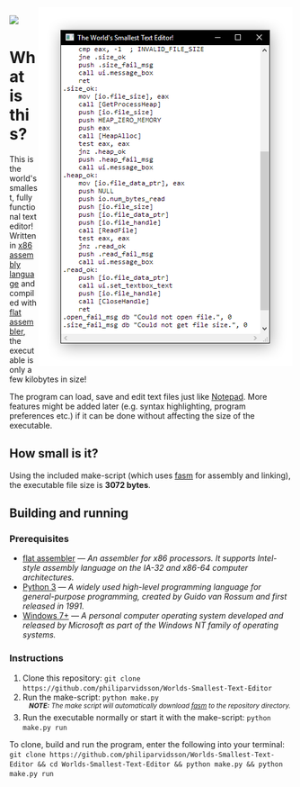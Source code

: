 <img align="right" src="img/screenshot.png" alt="" />

![](https://img.shields.io/github/license/philiparvidsson/Worlds-Smallest-Text-Editor.svg)

# What is this?

This is the world's smallest, fully functional text editor! Written in [x86 assembly language](https://en.wikipedia.org/wiki/X86_assembly_language) and compiled with [flat assembler](https://flatassembler.net/), the executable is only a few kilobytes in size!

The program can load, save and edit text files just like [Notepad](https://en.wikipedia.org/wiki/Microsoft_Notepad). More features might be added later (e.g. syntax highlighting, program preferences etc.) if it can be done without affecting the size of the executable.

## How small is it?

Using the included make-script (which uses [fasm](https://flatassembler.net/) for assembly and linking), the executable file size is **3072 bytes**.

## Building and running

### Prerequisites
* [flat assembler](https://flatassembler.net/) — *An assembler for x86 processors. It supports Intel-style assembly language on the IA-32 and x86-64 computer architectures.*
* [Python 3](https://www.python.org/downloads/) — *A widely used high-level programming language for general-purpose programming, created by Guido van Rossum and first released in 1991.*
* [Windows 7+](https://www.microsoft.com/en-us/windows/) — *A personal computer operating system developed and released by Microsoft as part of the Windows NT family of operating systems.*

### Instructions
1. Clone this repository: `git clone https://github.com/philiparvidsson/Worlds-Smallest-Text-Editor`
2. Run the make-script: `python make.py`  
   <sup><i><b>&nbsp;&nbsp;&nbsp;&nbsp;NOTE:</b> The make script will automatically download [fasm](https://flatassembler.net/) to the repository directory.</i></sup>
3. Run the executable normally or start it with the make-script: `python make.py run`

To clone, build and run the program, enter the following into your terminal:  
`git clone https://github.com/philiparvidsson/Worlds-Smallest-Text-Editor && cd Worlds-Smallest-Text-Editor && python make.py && python make.py run`

